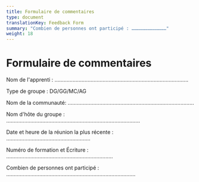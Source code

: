 ```yaml
---
title: Formulaire de commentaires
type: document
translationKey: Feedback Form
summary: "Combien de personnes ont participé : …………………………………"
weight: 18
---
```

# Formulaire de commentaires

Nom de l'apprenti : ……………………………………………………………………………..

Type de groupe : DG/GG/MC/AG

Nom de la communauté: …………………………………………………………………………

Nom d'hôte du groupe : ……………………………………………………………………………..

Date et heure de la réunion la plus récente : ………………………………………………..

Numéro de formation et Écriture : ……………………………………………………………..

Combien de personnes ont participé : …………………………………………………………………………..
